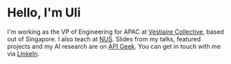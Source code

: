 # Hello, I'm Uli

I'm working as the VP of Engineering for APAC at [Vestiaire Collective](https://us.vestiairecollective.com/), based out of Singapore. I also teach at [NUS](https://www.nus.edu.sg/). Slides from my talks, featured projects and my AI research are on [API Geek](https://apigeek.net/). You can get in touch with me via [LinkeIn](https://www.linkedin.com/in/uhitzel/).
